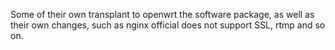 Some of their own transplant to openwrt the software package, as well as their own changes, such as nginx official does not support SSL, rtmp and so on.

